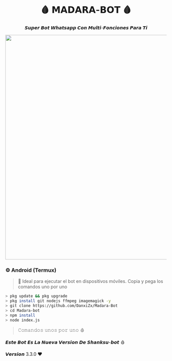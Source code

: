 ﻿<h1 align="center">🩸 𝗠𝗔𝗗𝗔𝗥𝗔-𝗕𝗢𝗧 🩸</h1>  
<p align="center"><i>𝙎𝙪𝙥𝙚𝙧 𝘽𝙤𝙩 𝙒𝙝𝙖𝙩𝙨𝙖𝙥𝙥 𝘾𝙤𝙣 𝙈𝙪𝙡𝙩𝙞-𝙁𝙤𝙣𝙘𝙞𝙤𝙣𝙚𝙨 𝙋𝙖𝙧𝙖 𝙏𝙞</i></p>

<p align="center">
  <img src="https://files.catbox.moe/3p41eq.jpg" width="700"/>
</p>


### ⚙️ Android (Termux)

> 📲 Ideal para ejecutar el bot en dispositivos móviles. Copia y pega los comandos uno por uno

```bash
> pkg update && pkg upgrade
> pkg install git nodejs ffmpeg imagemagick -y
> git clone https://github.com/DanxiZx/Madara-Bot
> cd Madara-bot
> npm install
> node index.js
```
> 𝙲𝚘𝚖𝚊𝚗𝚍𝚘𝚜 𝚞𝚗𝚘𝚜 𝚙𝚘𝚛 𝚞𝚗𝚘 🩸


𝙀𝙨𝙩𝙚 𝘽𝙤𝙩 𝙀𝙨 𝙇𝙖 𝙉𝙪𝙚𝙫𝙖 𝙑𝙚𝙧𝙨𝙞𝙤𝙣 𝘿𝙚 𝙎𝙝𝙖𝙣𝙠𝙨𝙪-𝙗𝙤𝙩 🩸


𝙑𝙚𝙧𝙨𝙞𝙤𝙣 3.3.0 ❤️